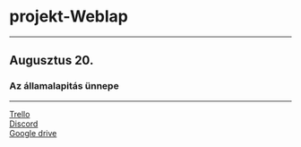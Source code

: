 # projekt-Weblap

---

  ## Augusztus 20.
  ### Az államalapitás ünnepe
  
---

[Trello](https://trello.com/invite/b/oE6sjbbJ/6b8d3db9e419f5518db5651714b2ebf3/az-%C3%A1llamalap%C3%ADt%C3%A1s-%C3%BCnnepe)<br>
[Discord](https://discord.gg/Qj3nzYP82j)<br>
[Google drive](https://drive.google.com/drive/u/1/folders/1dXXlRSdHHZatRcdgWJSt6BqhvyU-EDHC)<br>
